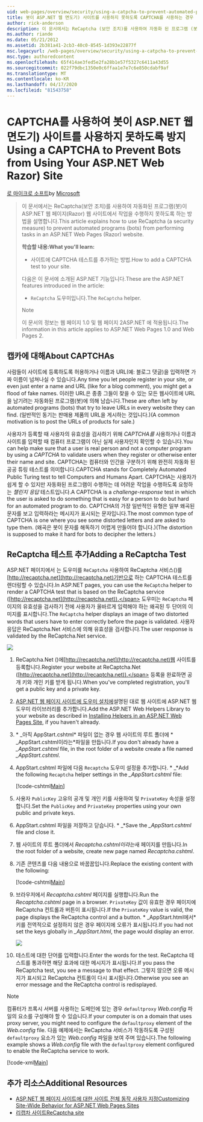 ```yaml
---
uid: web-pages/overview/security/using-a-catpcha-to-prevent-automated-programs-bots-from-using-your-aspnet-web-site
title: 봇이 ASP.NET 웹 면도기) 사이트를 사용하지 못하도록 CAPTCHA를 사용하는 경우 | 마이크로 소프트 문서
author: rick-anderson
description: 이 문서에서는 ReCaptcha (보안 조치)를 사용하여 자동화 된 프로그램 (봇)이 ASP.NET 웹 페이지 (Razor)에서 작업을 수행하지 못하도록하는 방법에 대해 설명합니다...
ms.author: riande
ms.date: 05/21/2012
ms.assetid: 2b381a41-2cb3-40c0-8545-1d393e22877f
msc.legacyurl: /web-pages/overview/security/using-a-catpcha-to-prevent-automated-programs-bots-from-using-your-aspnet-web-site
msc.type: authoredcontent
ms.openlocfilehash: 65f414ae3fed5e2fa28b1e57f5327c6411a43d55
ms.sourcegitcommit: 022f79dbc1350e0c6ffaa1e7e7c6e850cdabf9af
ms.translationtype: MT
ms.contentlocale: ko-KR
ms.lasthandoff: 04/17/2020
ms.locfileid: "81543758"
---
```

# <a name="using-a-captcha-to-prevent-bots-from-using-your-aspnet-web-razor-site"></a><span data-ttu-id="2eff0-103">CAPTCHA를 사용하여 봇이 ASP.NET 웹 면도기) 사이트를 사용하지 못하도록 방지</span><span class="sxs-lookup"><span data-stu-id="2eff0-103">Using a CAPTCHA to Prevent Bots from Using Your ASP.NET Web Razor) Site</span></span>

<span data-ttu-id="2eff0-104">[로 마이크로 소프트](https://github.com/microsoft)</span><span class="sxs-lookup"><span data-stu-id="2eff0-104">by [Microsoft](https://github.com/microsoft)</span></span>

> <span data-ttu-id="2eff0-105">이 문서에서는 ReCaptcha(보안 조치)를 사용하여 자동화된 프로그램(봇)이 ASP.NET 웹 페이지(Razor) 웹 사이트에서 작업을 수행하지 못하도록 하는 방법을 설명합니다.</span><span class="sxs-lookup"><span data-stu-id="2eff0-105">This article explains how to use ReCaptcha (a security measure) to prevent automated programs (bots) from performing tasks in an ASP.NET Web Pages (Razor) website.</span></span>
> 
> <span data-ttu-id="2eff0-106">**학습할 내용:**</span><span class="sxs-lookup"><span data-stu-id="2eff0-106">**What you'll learn:**</span></span> 
> 
> - <span data-ttu-id="2eff0-107">사이트에 CAPTCHA 테스트를 추가하는 방법.</span><span class="sxs-lookup"><span data-stu-id="2eff0-107">How to add a CAPTCHA test to your site.</span></span>
> 
> <span data-ttu-id="2eff0-108">다음은 이 문서에 소개된 ASP.NET 기능입니다.</span><span class="sxs-lookup"><span data-stu-id="2eff0-108">These are the ASP.NET features introduced in the article:</span></span>
> 
> - <span data-ttu-id="2eff0-109">`ReCaptcha` 도우미입니다.</span><span class="sxs-lookup"><span data-stu-id="2eff0-109">The `ReCaptcha` helper.</span></span>
> 
> > [!NOTE]
> > <span data-ttu-id="2eff0-110">이 문서의 정보는 웹 페이지 1.0 및 웹 페이지 2ASP.NET 에 적용됩니다.</span><span class="sxs-lookup"><span data-stu-id="2eff0-110">The information in this article applies to ASP.NET Web Pages 1.0 and Web Pages 2.</span></span>

## <a name="about-captchas"></a><span data-ttu-id="2eff0-111">캡카에 대해</span><span class="sxs-lookup"><span data-stu-id="2eff0-111">About CAPTCHAs</span></span>

<span data-ttu-id="2eff0-112">사람들이 사이트에 등록하도록 허용하거나 이름과 URL(예: 블로그 댓글)을 입력하면 가짜 이름이 넘쳐나실 수 있습니다.</span><span class="sxs-lookup"><span data-stu-id="2eff0-112">Any time you let people register in your site, or even just enter a name and URL (like for a blog comment), you might get a flood of fake names.</span></span> <span data-ttu-id="2eff0-113">이러한 URL은 종종 그들이 찾을 수 있는 모든 웹사이트에 URL을 남기려는 자동화된 프로그램(봇)에 의해 남습니다.</span><span class="sxs-lookup"><span data-stu-id="2eff0-113">These are often left by automated programs (bots) that try to leave URLs in every website they can find.</span></span> <span data-ttu-id="2eff0-114">(일반적인 동기는 판매용 제품의 URL을 게시하는 것입니다.)</span><span class="sxs-lookup"><span data-stu-id="2eff0-114">(A common motivation is to post the URLs of products for sale.)</span></span>

<span data-ttu-id="2eff0-115">사용자가 등록할 때 사용자의 유효성을 검사하기 위해 *CAPTCHA를* 사용하거나 이름과 사이트를 입력할 때 컴퓨터 프로그램이 아닌 실제 사용자인지 확인할 수 있습니다.</span><span class="sxs-lookup"><span data-stu-id="2eff0-115">You can help make sure that a user is real person and not a computer program by using a *CAPTCHA* to validate users when they register or otherwise enter their name and site.</span></span> <span data-ttu-id="2eff0-116">CAPTCHA는 컴퓨터와 인간을 구분하기 위해 완전히 자동화 된 공공 튜링 테스트를 의미합니다.</span><span class="sxs-lookup"><span data-stu-id="2eff0-116">CAPTCHA stands for Completely Automated Public Turing test to tell Computers and Humans Apart.</span></span> <span data-ttu-id="2eff0-117">CAPTCHA는 사용자가 쉽게 할 수 있지만 자동화된 프로그램이 수행하는 데 어려운 작업을 수행하도록 요청하는 *챌린지 응답* 테스트입니다.</span><span class="sxs-lookup"><span data-stu-id="2eff0-117">A CAPTCHA is a *challenge-response* test in which the user is asked to do something that is easy for a person to do but hard for an automated program to do.</span></span> <span data-ttu-id="2eff0-118">CAPTCHA의 가장 일반적인 유형은 일부 왜곡된 문자를 보고 입력하라는 메시지가 표시되는 문자입니다.</span><span class="sxs-lookup"><span data-stu-id="2eff0-118">The most common type of CAPTCHA is one where you see some distorted letters and are asked to type them.</span></span> <span data-ttu-id="2eff0-119">(왜곡은 봇이 문자를 해독하기 어렵게 만들어야 합니다.)</span><span class="sxs-lookup"><span data-stu-id="2eff0-119">(The distortion is supposed to make it hard for bots to decipher the letters.)</span></span>

## <a name="adding-a-recaptcha-test"></a><span data-ttu-id="2eff0-120">ReCaptcha 테스트 추가</span><span class="sxs-lookup"><span data-stu-id="2eff0-120">Adding a ReCaptcha Test</span></span>

<span data-ttu-id="2eff0-121">ASP.NET 페이지에서 는 도우미를 `ReCaptcha` 사용하여 ReCaptcha 서비스()를[http://recaptcha.net](http://recaptcha.net)기반으로 하는 CAPTCHA 테스트를 렌더링할 수 있습니다.</span><span class="sxs-lookup"><span data-stu-id="2eff0-121">In ASP.NET pages, you can use the `ReCaptcha` helper to render a CAPTCHA test that is based on the ReCaptcha service ([http://recaptcha.net](http://recaptcha.net)).</span></span> <span data-ttu-id="2eff0-122">도우미는 `ReCaptcha` 페이지의 유효성을 검사하기 전에 사용자가 올바르게 입력해야 하는 왜곡된 두 단어의 이미지를 표시합니다.</span><span class="sxs-lookup"><span data-stu-id="2eff0-122">The `ReCaptcha` helper displays an image of two distorted words that users have to enter correctly before the page is validated.</span></span> <span data-ttu-id="2eff0-123">사용자 응답은 ReCaptcha.Net 서비스에 의해 유효성을 검사합니다.</span><span class="sxs-lookup"><span data-stu-id="2eff0-123">The user response is validated by the ReCaptcha.Net service.</span></span>

![](using-a-catpcha-to-prevent-automated-programs-bots-from-using-your-aspnet-web-site/_static/image1.jpg)

1. <span data-ttu-id="2eff0-124">ReCaptcha.Net ()에[http://recaptcha.net](http://recaptcha.net)웹 사이트를 등록합니다.</span><span class="sxs-lookup"><span data-stu-id="2eff0-124">Register your website at ReCaptcha.Net ([http://recaptcha.net](http://recaptcha.net)).</span></span> <span data-ttu-id="2eff0-125">등록을 완료하면 공개 키와 개인 키를 받게 됩니다.</span><span class="sxs-lookup"><span data-stu-id="2eff0-125">When you've completed registration, you'll get a public key and a private key.</span></span>
2. <span data-ttu-id="2eff0-126">[ASP.NET 웹 페이지 사이트에 도우미 설치에](https://go.microsoft.com/fwlink/?LinkId=252372)설명된 대로 웹 사이트에 ASP.NET 웹 도우미 라이브러리를 추가합니다.</span><span class="sxs-lookup"><span data-stu-id="2eff0-126">Add the ASP.NET Web Helpers Library to your website as described in [Installing Helpers in an ASP.NET Web Pages Site](https://go.microsoft.com/fwlink/?LinkId=252372), if you haven't already.</span></span>
3. <span data-ttu-id="2eff0-127">\* \_아직 AppStart.cshtml\* 파일이 없는 경우 웹 사이트의 루트 폴더에 \* \_AppStart.cshtml이라는\*파일을 만듭니다.</span><span class="sxs-lookup"><span data-stu-id="2eff0-127">If you don't already have a *\_AppStart.cshtml* file, in the root folder of a website create a file named *\_AppStart.cshtml*.</span></span>
4. <span data-ttu-id="2eff0-128">AppStart.cshtml 파일에 다음 `Recaptcha` 도우미 설정을 추가합니다. \* \_\*</span><span class="sxs-lookup"><span data-stu-id="2eff0-128">Add the following `Recaptcha` helper settings in the *\_AppStart.cshtml* file:</span></span> 

    [!code-cshtml[Main](using-a-catpcha-to-prevent-automated-programs-bots-from-using-your-aspnet-web-site/samples/sample1.cshtml?highlight=6-7)]
5. <span data-ttu-id="2eff0-129">사용자 `PublicKey` 고유의 공개 및 개인 키를 사용하여 및 `PrivateKey` 속성을 설정합니다.</span><span class="sxs-lookup"><span data-stu-id="2eff0-129">Set the `PublicKey` and `PrivateKey` properties using your own public and private keys.</span></span>
6. <span data-ttu-id="2eff0-130">AppStart.cshtml 파일을 저장하고 닫습니다. \* \_\*</span><span class="sxs-lookup"><span data-stu-id="2eff0-130">Save the *\_AppStart.cshtml* file and close it.</span></span>
7. <span data-ttu-id="2eff0-131">웹 사이트의 루트 폴더에서 *Recaptcha.cshtml이라는*새 페이지를 만듭니다.</span><span class="sxs-lookup"><span data-stu-id="2eff0-131">In the root folder of a website, create new page named *Recaptcha.cshtml*.</span></span>
8. <span data-ttu-id="2eff0-132">기존 콘텐츠를 다음 내용으로 바꿉꿉입니다.</span><span class="sxs-lookup"><span data-stu-id="2eff0-132">Replace the existing content with the following:</span></span> 

    [!code-cshtml[Main](using-a-catpcha-to-prevent-automated-programs-bots-from-using-your-aspnet-web-site/samples/sample2.cshtml)]
9. <span data-ttu-id="2eff0-133">브라우저에서 *Recaptcha.cshtml* 페이지를 실행합니다.</span><span class="sxs-lookup"><span data-stu-id="2eff0-133">Run the *Recaptcha.cshtml* page in a browser.</span></span> <span data-ttu-id="2eff0-134">`PrivateKey` 값이 유효한 경우 페이지에 ReCaptcha 컨트롤과 버튼이 표시됩니다.</span><span class="sxs-lookup"><span data-stu-id="2eff0-134">If the `PrivateKey` value is valid, the page displays the ReCaptcha control and a button.</span></span> <span data-ttu-id="2eff0-135">\* \_AppStart.html에서\*키를 전역적으로 설정하지 않은 경우 페이지에 오류가 표시됩니다.</span><span class="sxs-lookup"><span data-stu-id="2eff0-135">If you had not set the keys globally in *\_AppStart.html*, the page would display an error.</span></span> 

    ![](using-a-catpcha-to-prevent-automated-programs-bots-from-using-your-aspnet-web-site/_static/image1.png)
10. <span data-ttu-id="2eff0-136">테스트에 대한 단어를 입력합니다.</span><span class="sxs-lookup"><span data-stu-id="2eff0-136">Enter the words for the test.</span></span> <span data-ttu-id="2eff0-137">ReCaptcha 테스트를 통과하면 해당 효과에 대한 메시지가 표시됩니다.</span><span class="sxs-lookup"><span data-stu-id="2eff0-137">If you pass the ReCaptcha test, you see a message to that effect.</span></span> <span data-ttu-id="2eff0-138">그렇지 않으면 오류 메시지가 표시되고 ReCaptcha 컨트롤이 다시 표시됩니다.</span><span class="sxs-lookup"><span data-stu-id="2eff0-138">Otherwise you see an error message and the ReCaptcha control is redisplayed.</span></span>

> [!NOTE]
> <span data-ttu-id="2eff0-139">컴퓨터가 프록시 서버를 사용하는 도메인에 있는 경우 `defaultproxy` *Web.config* 파일의 요소를 구성해야 할 수 있습니다.</span><span class="sxs-lookup"><span data-stu-id="2eff0-139">If your computer is on a domain that uses proxy server, you might need to configure the `defaultproxy` element of the *Web.config* file.</span></span> <span data-ttu-id="2eff0-140">다음 예제에서는 ReCaptcha 서비스가 작동하도록 구성된 `defaultproxy` 요소가 있는 *Web.config* 파일을 보여 주며 있습니다.</span><span class="sxs-lookup"><span data-stu-id="2eff0-140">The following example shows a *Web.config* file with the `defaultproxy` element configured to enable the ReCaptcha service to work.</span></span>
> 
> [!code-xml[Main](using-a-catpcha-to-prevent-automated-programs-bots-from-using-your-aspnet-web-site/samples/sample3.xml)]

<a id="Additional_Resources"></a>
## <a name="additional-resources"></a><span data-ttu-id="2eff0-141">추가 리소스</span><span class="sxs-lookup"><span data-stu-id="2eff0-141">Additional Resources</span></span>

- [<span data-ttu-id="2eff0-142">ASP.NET 웹 페이지 사이트에 대한 사이트 전체 동작 사용자 지정</span><span class="sxs-lookup"><span data-stu-id="2eff0-142">Customizing Site-Wide Behavior for ASP.NET Web Pages Sites</span></span>](https://go.microsoft.com/fwlink/?LinkId=202906)
- [<span data-ttu-id="2eff0-143">리캡차 사이트</span><span class="sxs-lookup"><span data-stu-id="2eff0-143">ReCaptcha site</span></span>](https://www.google.com/recaptcha)
